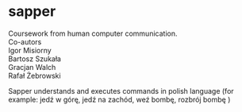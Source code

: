 # sapper
Coursework from human computer communication. <br />
Co-autors<br />
Igor Misiorny<br />
Bartosz Szukała<br />
Gracjan Walch <br />
Rafał Żebrowski <br />

Sapper understands and executes commands in polish language (for example: jedź w górę, jedź na zachód, weź bombę, rozbrój bombę )
